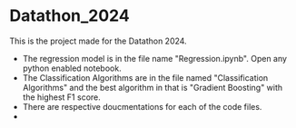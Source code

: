 # Datathon_2024
This is the project made for the Datathon 2024.

- The regression model is in the file name "Regression.ipynb". Open any python enabled notebook.
- The Classification Algorithms are in the file named "Classification Algorithms" and the best algorithm in that is "Gradient Boosting" with the highest F1 score.
- There are respective doucmentations for each of the code files.
- 
